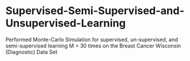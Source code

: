 # Supervised-Semi-Supervised-and-Unsupervised-Learning
Performed Monte-Carlo Simulation for supervised, un-supervised, and semi-supervised learning M = 30 times on the Breast Cancer Wisconsin (Diagnostic) Data Set
